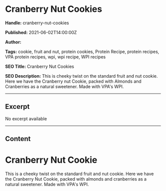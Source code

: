# Cranberry Nut Cookies

**Handle:** cranberry-nut-cookies

**Published:** 2021-06-02T14:00:00Z

**Author:**  

**Tags:** cookie, fruit and nut, protein cookies, Protein Recipe, protein recipes, VPA protein recipes, wpi, wpi recipe, WPI recipes

**SEO Title:** Cranberry Nut Cookies

**SEO Description:** This is cheeky twist on the standard fruit and nut cookie. Here we have the Cranberry nut Cookie, packed with Almonds and Cranberries as a natural sweetener. Made with VPA's WPI.

---

## Excerpt

No excerpt available

---

## Content

# Cranberry Nut Cookie

This is a cheeky twist on the standard fruit and nut cookie. Here we have the Cranberry Nut Cookie, packed with almonds and cranberries as a natural sweetener. Made with VPA's WPI.

